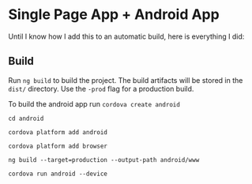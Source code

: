# Single Page App + Android App

Until I know how I add this to an automatic build, here is everything I did:

## Build

Run `ng build` to build the project. The build artifacts will be stored in the `dist/` directory. Use the `-prod` flag for a production build.

To build the android app run
`cordova create android`

`cd android`

`cordova platform add android`

`cordova platform add browser`

`ng build --target=production --output-path android/www`

`cordova run android --device`